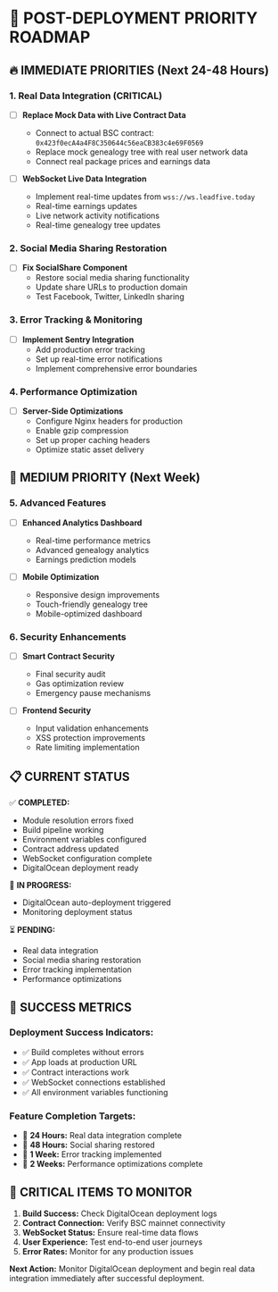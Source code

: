 # 🚀 POST-DEPLOYMENT PRIORITY ROADMAP

## 🔥 **IMMEDIATE PRIORITIES (Next 24-48 Hours)**

### **1. Real Data Integration (CRITICAL)**
- [ ] **Replace Mock Data with Live Contract Data**
  - Connect to actual BSC contract: `0x423f0ecA4a4F8C350644c56eaCB383c4e69F0569`
  - Replace mock genealogy tree with real user network data
  - Connect real package prices and earnings data

- [ ] **WebSocket Live Data Integration**
  - Implement real-time updates from `wss://ws.leadfive.today`
  - Real-time earnings updates
  - Live network activity notifications
  - Real-time genealogy tree updates

### **2. Social Media Sharing Restoration**
- [ ] **Fix SocialShare Component**
  - Restore social media sharing functionality
  - Update share URLs to production domain
  - Test Facebook, Twitter, LinkedIn sharing

### **3. Error Tracking & Monitoring**
- [ ] **Implement Sentry Integration**
  - Add production error tracking
  - Set up real-time error notifications
  - Implement comprehensive error boundaries

### **4. Performance Optimization**
- [ ] **Server-Side Optimizations**
  - Configure Nginx headers for production
  - Enable gzip compression
  - Set up proper caching headers
  - Optimize static asset delivery

## 🎯 **MEDIUM PRIORITY (Next Week)**

### **5. Advanced Features**
- [ ] **Enhanced Analytics Dashboard**
  - Real-time performance metrics
  - Advanced genealogy analytics
  - Earnings prediction models

- [ ] **Mobile Optimization**
  - Responsive design improvements
  - Touch-friendly genealogy tree
  - Mobile-optimized dashboard

### **6. Security Enhancements**
- [ ] **Smart Contract Security**
  - Final security audit
  - Gas optimization review
  - Emergency pause mechanisms

- [ ] **Frontend Security**
  - Input validation enhancements
  - XSS protection improvements
  - Rate limiting implementation

## 📋 **CURRENT STATUS**

✅ **COMPLETED:**
- Module resolution errors fixed
- Build pipeline working
- Environment variables configured
- Contract address updated
- WebSocket configuration complete
- DigitalOcean deployment ready

🔄 **IN PROGRESS:**
- DigitalOcean auto-deployment triggered
- Monitoring deployment status

⏳ **PENDING:**
- Real data integration
- Social media sharing restoration
- Error tracking implementation
- Performance optimizations

## 🎯 **SUCCESS METRICS**

### **Deployment Success Indicators:**
- ✅ Build completes without errors
- ✅ App loads at production URL
- ✅ Contract interactions work
- ✅ WebSocket connections established
- ✅ All environment variables functioning

### **Feature Completion Targets:**
- 🎯 **24 Hours:** Real data integration complete
- 🎯 **48 Hours:** Social sharing restored
- 🎯 **1 Week:** Error tracking implemented
- 🎯 **2 Weeks:** Performance optimizations complete

## 🚨 **CRITICAL ITEMS TO MONITOR**

1. **Build Success:** Check DigitalOcean deployment logs
2. **Contract Connection:** Verify BSC mainnet connectivity
3. **WebSocket Status:** Ensure real-time data flows
4. **User Experience:** Test end-to-end user journeys
5. **Error Rates:** Monitor for any production issues

**Next Action:** Monitor DigitalOcean deployment and begin real data integration immediately after successful deployment.
